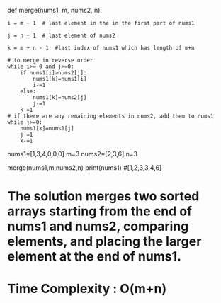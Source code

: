 
 
def merge(nums1, m, nums2, n):

    i = m - 1  # last element in the in the first part of nums1
    
    j = n - 1  # last element of nums2
    
    k = m + n - 1  #last index of nums1 which has length of m+n
    
    # to merge in reverse order 
    while i>= 0 and j>=0:
        if nums1[i]>nums2[j]:
            nums1[k]=nums1[i]
            i-=1
        else:
            nums1[k]=nums2[j]
            j-=1
        k-=1
    # if there are any remaining elements in nums2, add them to nums1
    while j>=0:
        nums1[k]=nums1[j]
        j-=1
        k-=1

nums1=[1,3,4,0,0,0]
m=3
nums2=[2,3,6]
n=3

merge(nums1,m,nums2,n)
print(nums1)  #[1,2,3,3,4,6]


# The solution merges two sorted arrays starting from the end of nums1 and nums2, comparing elements, and placing the larger element at the end of nums1.
# Time Complexity : O(m+n)
